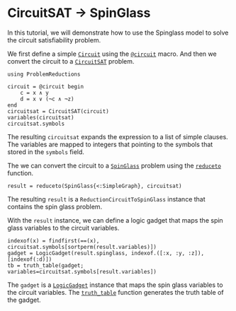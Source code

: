 # CircuitSAT -> SpinGlass

In this tutorial, we will demonstrate how to use the Spinglass model to solve the circuit satisfiability problem.

We first define a simple [`Circuit`](@ref) using the [`@circuit`](@ref) macro. And then we convert the circuit to a [`CircuitSAT`](@ref) problem.

```@repl spinglass_sat
using ProblemReductions

circuit = @circuit begin
    c = x ∧ y
    d = x ∨ (¬c ∧ ¬z)
end
circuitsat = CircuitSAT(circuit)
variables(circuitsat)
circuitsat.symbols
```
The resulting `circuitsat` expands the expression to a list of simple clauses.
The variables are mapped to integers that pointing to the symbols that stored in the `symbols` field.

The we can convert the circuit to a [`SpinGlass`](@ref) problem using the [`reduceto`](@ref) function.
```@repl spinglass_sat
result = reduceto(SpinGlass{<:SimpleGraph}, circuitsat)
```
The resulting `result` is a `ReductionCircuitToSpinGlass` instance that contains the spin glass problem.

With the `result` instance, we can define a logic gadget that maps the spin glass variables to the circuit variables.
```@repl spinglass_sat
indexof(x) = findfirst(==(x), circuitsat.symbols[sortperm(result.variables)])
gadget = LogicGadget(result.spinglass, indexof.([:x, :y, :z]), [indexof(:d)])
tb = truth_table(gadget; variables=circuitsat.symbols[result.variables])
```
The `gadget` is a [`LogicGadget`](@ref) instance that maps the spin glass variables to the circuit variables. The [`truth_table`](@ref) function generates the truth table of the gadget.